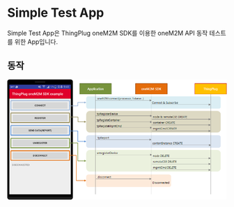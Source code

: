 Simple Test App
===
Simple Test App은 ThingPlug oneM2M SDK를 이용한 oneM2M API 동작 테스트를 위한 App입니다.

## 동작
![](simple_app.png)
